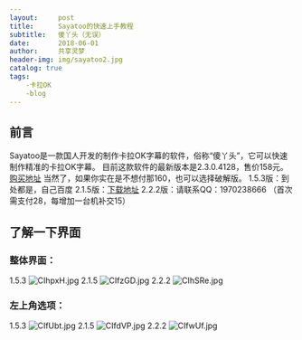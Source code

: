 ```yaml
---
layout:     post
title:      Sayatoo的快速上手教程
subtitle:   傻丫头（无误）
date:       2018-06-01
author:     共享灵梦
header-img: img/sayatoo2.jpg
catalog: true
tags:
    -卡拉OK
    -blog
---
```

## 前言
Sayatoo是一款国人开发的制作卡拉OK字幕的软件，俗称“傻丫头”，它可以快速制作精准的卡拉OK字幕。
目前这款软件的最新版本是2.3.0.4128，售价158元。
[购买地址](http://www.geemio.com/purchase/)
当然了，如果你实在是不想付那160，也可以选择破解版。
1.5.3版：到处都是，自己百度
2.1.5版：[下载地址](http://www.carrotchou.blog/185.html)
2.2.2版：请联系QQ：1970238666 （首次需支付28，每增加一台机补交15）

## 了解一下界面
### 整体界面：
1.5.3
![CIhpxH.jpg](https://s1.ax1x.com/2018/06/01/CIhpxH.jpg)
2.1.5
![CIfzGD.jpg](https://s1.ax1x.com/2018/06/01/CIfzGD.jpg)
2.2.2
![CIhSRe.jpg](https://s1.ax1x.com/2018/06/01/CIhSRe.jpg)

### 左上角选项：
1.5.3
![CIfUbt.jpg](https://s1.ax1x.com/2018/06/01/CIfUbt.jpg)
2.1.5
![CIfdVP.jpg](https://s1.ax1x.com/2018/06/01/CIfdVP.jpg)
2.2.2
![CIfwUf.jpg](https://s1.ax1x.com/2018/06/01/CIfwUf.jpg)


